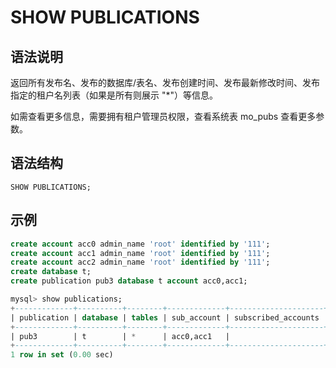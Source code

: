 # **SHOW PUBLICATIONS**

## **语法说明**

返回所有发布名、发布的数据库/表名、发布创建时间、发布最新修改时间、发布指定的租户名列表（如果是所有则展示 "*"）等信息。

如需查看更多信息，需要拥有租户管理员权限，查看系统表 mo_pubs 查看更多参数。

## **语法结构**

```
SHOW PUBLICATIONS;
```

## **示例**

```sql
create account acc0 admin_name 'root' identified by '111';
create account acc1 admin_name 'root' identified by '111';
create account acc2 admin_name 'root' identified by '111';
create database t;
create publication pub3 database t account acc0,acc1;

mysql> show publications;
+-------------+----------+--------+-------------+---------------------+---------------------+-------------+----------+
| publication | database | tables | sub_account | subscribed_accounts | create_time         | update_time | comments |
+-------------+----------+--------+-------------+---------------------+---------------------+-------------+----------+
| pub3        | t        | *      | acc0,acc1   |                     | 2024-10-25 16:36:04 | NULL        |          |
+-------------+----------+--------+-------------+---------------------+---------------------+-------------+----------+
1 row in set (0.00 sec)
```
